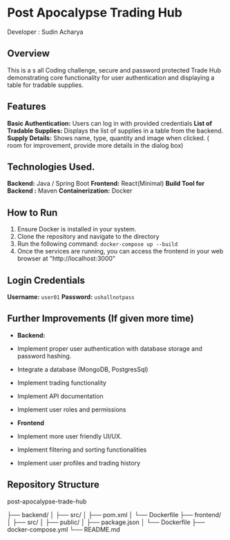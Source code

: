 # Post Apocalypse Trading Hub
Developer : Sudin Acharya

## Overview

This is a s all Coding challenge, secure and password protected Trade Hub demonstrating core functionality for user authentication
and displaying a table for tradable supplies.

## Features
**Basic Authentication:** Users can log in with provided credentials 
**List of Tradable Supplies:** Displays the list of supplies in a table from the backend.
**Supply Details:** Shows name, type, quantity and image when clicked. ( room for improvement, provide more details in the dialog box)

## Technologies Used. 
**Backend:**  Java / Spring Boot
**Frontend:** React(Minimal)
**Build Tool for Backend :** Maven
**Containerization:** Docker

## How to Run
1. Ensure Docker is installed in your system.
2. Clone the repository and navigate to the directory
3. Run the following command: 
    `docker-compose up --build`
4. Once the services are running, you can access the frontend in your web browser at "http://localhost:3000"

## Login Credentials
**Username:** `user01`
**Password:** `ushallnotpass`

## Further Improvements (If given more time)
* **Backend:** 
* Implement proper user authentication with database storage and password hashing.
* Integrate a database (MongoDB, PostgresSql)
* Implement trading functionality
* Implement API documentation
* Implement user roles and permissions

* **Frontend**
* Implement more user friendly UI/UX.
* Implement filtering and sorting functionalities
* Implement user profiles and trading history

## Repository Structure
post-apocalypse-trade-hub

├── backend/
│   ├── src/
│   ├── pom.xml
│   └── Dockerfile
├── frontend/
│   ├── src/
│   ├── public/
│   ├── package.json
│   └── Dockerfile
├── docker-compose.yml
└── README.md

